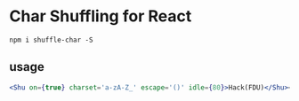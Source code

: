 # Char Shuffling for React

`npm i shuffle-char -S`

## usage

```jsx
<Shu on={true} charset='a-zA-Z_' escape='()' idle={80}>Hack(FDU)</Shu></h1>
```
